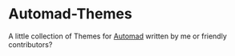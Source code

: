 # Automad-Themes
A little collection of Themes for [Automad](http://automad.org/) written by me or friendly contributors?
